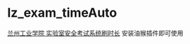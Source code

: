 # lz_exam_timeAuto

[兰州工业学院 实验室安全考试系统刷时长](https://greasyfork.org/en/scripts/521187-%E5%85%B0%E5%B7%9E%E5%B7%A5%E4%B8%9A%E5%AD%A6%E9%99%A2-%E5%AE%9E%E9%AA%8C%E5%AE%A4%E5%AE%89%E5%85%A8%E8%80%83%E8%AF%95%E7%B3%BB%E7%BB%9F%E5%88%B7%E6%97%B6%E9%95%BF/code)
安装油猴插件即可使用
